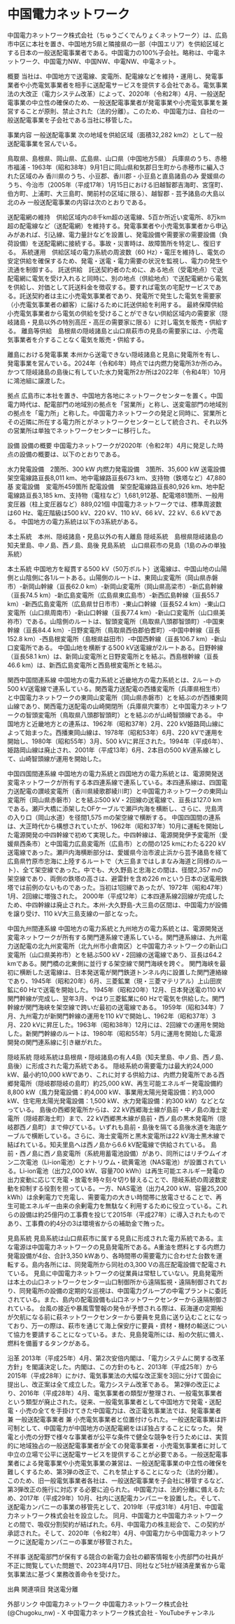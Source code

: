 # 中国電力ネットワーク

中国電力ネットワーク株式会社（ちゅうごくでんりょくネットワーク）は、広島市中区に本社を置き、中国地方5県と隣接県の一部（中国エリア）を供給区域とする日本の一般送配電事業者である。中国電力の100%子会社。略称は、中電ネットワーク、中国電力NW、中国NW、中電NW、中電ネット。

概要
当社は、中国地方で送電線、変電所、配電線などを維持・運用し、発電事業者や小売電気事業者を相手に送配電サービスを提供する会社である。電気事業法の大改正（電力システム改革）によって、2020年（令和2年）4月、一般送配電事業の中立性の確保のため、一般送配電事業者が発電事業や小売電気事業を兼営することが原則、禁止された（法的分離）。このため、中国電力は、自社の一般送配電事業を子会社である当社に移管した。

事業内容
一般送配電事業
次の地域を供給区域（面積32,282 km2）として一般送配電事業を営んでいる。

鳥取県、島根県、岡山県、広島県、山口県（中国地方5県）
兵庫県のうち、赤穂市福浦 - 1963年（昭和38年）9月1日に岡山県和気郡日生町から赤穂市に編入された区域のみ
香川県のうち、小豆郡、香川郡 - 小豆島と直島諸島のみ
愛媛県のうち、今治市（2005年（平成17年）1月15日における旧越智郡吉海町、宮窪町、伯方町、上浦町、大三島町、関前村の区域に限る）、越智郡 - 芸予諸島の大島以北のみ
一般送配電事業の内容は次のとおりである。

送配電網の維持　供給区域内の8千km超の送電線、5百か所近い変電所、8万km超の配電線など（送配電網）を維持する。発電事業者や小売電気事業者から申込みがあれば、引込線、電力量計などを設置し、発電設備や需要家の需要設備（負荷設備）を送配電網に接続する。事故・災害時は、故障箇所を特定し、復旧する。
系統運用　供給区域の電力系統の周波数（60 Hz）・電圧を維持し、電気の安定供給を確保するため、発電・送電・電力需要の状況を監視し、電力の発生や流通を制御する。
託送供給　託送契約者のために、ある地点（受電地点）で送配電網に電気を受け入れると同時に、別の地点（供給地点）で送配電網から電気を供給し、対価として託送料金を徴収する。要すれば電気の宅配サービスである。託送契約者は主に小売電気事業者であり、発電所で発生した電気を需要家（小売電気事業者の顧客）に届けるために託送供給を利用する。
最終保障供給　小売電気事業者から電気の供給を受けることができない供給区域内の需要家（隠岐諸島・見島以外の特別高圧・高圧の需要家に限る）に対し電気を販売・供給する。
離島等供給　島根県の隠岐諸島と山口県萩市の見島の需要家には、小売電気事業者を介することなく電気を販売・供給する。

離島における発電事業
本州から送電できない隠岐諸島と見島に発電所を有し、発電事業を営んでいる。2024年（令和6年）時点では内燃力発電所3か所のみ。かつて隠岐諸島の島後に有していた水力発電所2か所は2022年（令和4年）10月に鴻池組に譲渡した。

拠点
広島市に本社を置き、中国地方各地にネットワークセンターを置く。中国電力時代は、配電部門の地域別の拠点を「営業所」と称し、送変電部門の地域別の拠点を「電力所」と称した。中国電力ネットワークの発足と同時に、営業所とその近隣に所在する電力所とがネットワークセンターとして統合され、それ以外の営業所は単独でネットワークセンターに移行した。

設備
設備の概要
中国電力ネットワークが2020年（令和2年）4月に発足した時点の設備の概要は、以下のとおりである。

水力発電設備　2箇所、300 kW
内燃力発電設備　3箇所、35,600 kW
送電設備　架空電線路亘長8,011 km、地中電線路亘長673 km、支持物（鉄塔など）47,880基
変電設備　変電所459箇所
配電設備　架空配電線路亘長80,926 km、地中配電線路亘長3,185 km、支持物（電柱など）1,681,912基、配電塔81箇所、一般用変圧器（柱上変圧器など）889,021個
中国電力ネットワークでは、標準周波数は60 Hz、電圧階級は500 kV、220 kV、110 kV、66 kV、22 kV、6.6 kVである。
中国地方の電力系統は以下の3系統がある。

本土系統　本州、隠岐諸島・見島以外の有人離島
隠岐系統　島根県隠岐諸島の知夫里島、中ノ島、西ノ島、島後
見島系統　山口県萩市の見島（1島のみの単独系統）

本土系統
中国地方を縦貫する500 kV（50万ボルト）送電線は、中国山地の山陽側と山陰側に各1ルートある。山陽側のルートは、東岡山変電所（岡山県赤磐市）-新岡山幹線（亘長62.0 km）-新岡山変電所（岡山県高梁市）-新広島幹線（亘長74.5 km）-新広島変電所（広島県東広島市）-新西広島幹線（亘長55.7 km）-新西広島変電所（広島県廿日市市）-東山口幹線（亘長52.4 km）-東山口変電所（山口県周南市）-新山口幹線（亘長77.4 km）-新山口変電所（山口県美祢市）である。山陰側のルートは、智頭変電所（鳥取県八頭郡智頭町）-中国東幹線（亘長84.4 km）-日野変電所（鳥取県西伯郡伯耆町）-中国中幹線（亘長152.8 km）-西島根変電所（島根県益田市）-中国西幹線（亘長106.7 km）-新山口変電所である。
中国山地を横断する500 kV送電線が2ルートある。日野幹線（亘長58.1 km）は、新岡山変電所と日野変電所とを結ぶ。西島根幹線（亘長46.6 km）は、新西広島変電所と西島根変電所とを結ぶ。

関西中国間連系線
中国地方の電力系統と近畿地方の電力系統とは、2ルートの500 kV送電線で連系している。関西電力送配電の西播変電所（兵庫県相生市）と中国電力ネットワークの東岡山変電所（岡山県赤磐市）とを結ぶのが西播東岡山線であり、関西電力送配電の山崎開閉所（兵庫県宍粟市）と中国電力ネットワークの智頭変電所（鳥取県八頭郡智頭町）とを結ぶのが山崎智頭線である。
中国地方と近畿地方との連系は、1962年（昭和37年）2月、220 kV姫路岡山線によって始まった。西播東岡山線は、1978年（昭和53年）6月、220 kVで運用を開始し、1980年（昭和55年）3月、500 kVに昇圧された。1994年（平成6年）、姫路岡山線は廃止され、2001年（平成13年）6月、2本目の500 kV連系線として、山崎智頭線が運用を開始した。

中国四国間連系線
中国地方の電力系統と四国地方の電力系統とは、電源開発送変電ネットワークが所有する本四連系線で連系している。本四連系線は、四国電力送配電の讃岐変電所（香川県綾歌郡綾川町）と中国電力ネットワークの東岡山変電所（岡山県赤磐市）とを結ぶ500 kV・2回線の送電線で、亘長は127.0 kmである。瀬戸大橋に添架したOFケーブルで瀬戸内海を横断し、さらに、児島湾の入り口（岡山水道）を径間1,575 mの架空線で横断する。
中国四国間の連系は、大正時代から構想されていたが、1962年（昭和37年）10月に運転を開始した電源開発の中四幹線で初めて実現した。中四幹線は、電源開発伊予変電所（愛媛県西条市）と中国電力広島変電所（広島市）との間の125 kmにわたる220 kV送電線であった。瀬戸内海横断部分は、愛媛県今治市波止浜から芸予諸島を経て広島県竹原市忠海に上陸するルートで（大三島まではしまなみ海道と同様のルート）、全て架空線であった。中でも、大久野島と忠海との間は、径間2,357 mの架空線であり、両側の鉄塔の高さは、避雷針を含め226 mという日本の送電用鉄塔では前例のないものであった。当初は1回線であったが、1972年（昭和47年）1月、2回線に増強された。
2000年（平成12年）に本四連系線2回線が完成したため、中四幹線は廃止された。本州-大久野島-大三島の区間は、中国電力が設備を譲り受け、110 kV大三島支線の一部となった。

中国九州間連系線
中国地方の電力系統と九州地方の電力系統とは、電源開発送変電ネットワークが所有する関門連系線で連系している。関門連系線は、九州電力送配電の北九州変電所（北九州市小倉南区）と中国電力ネットワークの新山口変電所（山口県美祢市）とを結ぶ500 kV・2回線の送電線であり、亘長は64.2 kmである。関門橋の北東側に並行する架空線で関門海峡を跨ぐ。
関門海峡を最初に横断した送電線は、日本発送電が関門鉄道トンネル内に設置した関門連絡線であり、1945年（昭和20年）6月、三菱鉱業（現・三菱マテリアル）上山田炭鉱に60 Hzで送電を開始した。
1945年（昭和20年）12月、日本発送電の110 kV関門幹線が完成し、翌年3月、やはり三菱鉱業に60 Hzで電気を供給した。関門幹線が関門海峡を架空線で跨いだ最初の送電線である。
1959年（昭和34年）7月、九州電力が新関門幹線の運用を110 kVで開始し、1962年（昭和37年）3月、220 kVに昇圧した。1963年（昭和38年）12月には、2回線での運用を開始した。新関門幹線のルートは、1980年（昭和55年）5月に運用を開始した電源開発の関門連系線に引き継がれた。

隠岐系統
隠岐系統は島根県・隠岐諸島の有人4島（知夫里島、中ノ島、西ノ島、島後）に形成された電力系統である。
隠岐系統の需要電力は最大約24,000 kW、最小約10,000 kWであり、これに対する供給力は、内燃力発電所である西郷発電所（隠岐郡隠岐の島町）約25,000 kW、再生可能エネルギー発電設備約8,800 kW（風力発電設備：約4,000 kW、事業用太陽光発電設備：約3,000 kW、住宅用太陽光発電設備：1,500 kW、水力発電設備：約300 kW）などとなっている。
島後の西郷発電所からは、22 kV西郷海士線が島前・中ノ島の海士変電所（隠岐郡海士町）まで、22 kV西郷黒木線が島前・西ノ島の黒木発電所（隠岐郡西ノ島町）まで伸びている。いずれも島前・島後を隔てる島後水道を海底ケーブルで横断している。さらに、海士変電所と黒木変電所は22 kV海士黒木線で結ばれている。知夫里島へは西ノ島から6.6 kV配電線で供給されている。
島前・西ノ島に西ノ島変電所（系統用蓄電池設備）があり、同所にはリチウムイオン二次電池（Li-ion電池）とナトリウム・硫黄電池（NAS電池）が設置されている。Li-ion電池（出力2,000 kW、容量700 kWh）は再生可能エネルギー発電の出力変動に応じて充電・放電を時々刻々切り替えることで、隠岐系統の周波数変動を抑制する役割を担っている。一方、NAS電池（出力4,200 kW、容量25,200 kWh）は余剰電力で充電し、需要電力の大きい時間帯に放電させることで、再生可能エネルギー由来の余剰電力を無駄なく利用するために役立っている。これらの設備は約25億円の工事費を投じて2015年（平成27年）に導入されたものであり、工事費の約4分の3は環境省からの補助金で賄った。

見島系統
見島系統は山口県萩市に属する見島に形成された電力系統である。主な電源は中国電力ネットワークの見島発電所である。A重油を燃料とする内燃力発電設備が4台、合計3,350 kWあり、各時間帯の需要電力に合わせた台数を運転する。島内各所には、同発電所から同社の3,300 Vの高圧配電設備で配電されている。
見島に中国電力ネットワークの従業員は常駐していない。見島発電所は本土の山口ネットワークセンター山口制御所から遠隔監視・遠隔制御されており、同発電所の設備の定期的な巡視は、中国電力グループの中電プラントに委託されている。また、島内の配電設備も山口ネットワークセンターから遠隔制御されている。
台風の接近や暴風雪警報の発令が予想される際は、萩海運の定期船が欠航になる前に萩ネットワークセンターから要員を見島に送り込むことになっており、万一の際は、萩市を通じて海上保安庁に要員・資材・機材の輸送について協力を要請することになっている。また、見島発電所には、船の欠航に備え、燃料を備蓄するタンクがある。

沿革
2013年（平成25年）4月、第2次安倍内閣は、「電力システムに関する改革方針」を閣議決定した。内閣は、この方針のもと、2013年（平成25年）から2015年（平成28年）にかけ、電気事業法の大幅な改正案を3回に分けて国会に提出し、改正案は全て成立した。電力システム改革である。
第2弾の改正により、2016年（平成28年）4月、電気事業者の類型が整理され、一般電気事業者という類型が廃止された。従来、一般電気事業者として中国地方で発電・送配電・小売の全てを手掛けてきた中国電力は、改正電気事業法では、発電事業者 兼 一般送配電事業者 兼 小売電気事業者と位置付けられた。一般送配電事業は許可制として、中国電力が中国地方の送配電網をほぼ独占することになった。
発電と小売の分野で様々な事業者が公平な条件で健全な競争を行うためには、実質的に地域独占の一般送配電事業者が全ての発電事業者・小売電気事業者に対して中立の立場で公平に送配電サービスを提供することが必要である。一般送配電事業者による発電事業や小売電気事業の兼営は、一般送配電事業の中立性の確保を難しくするため、第3弾の改正で、これを禁止することになった（法的分離）。
このため、旧一般電気事業者各社は、一般送配電事業を子会社に移管するなど、第3弾改正の施行に対応する必要に迫られた。中国電力は、法的分離に備えるため、2017年（平成29年）10月、社内に送配電カンパニーを設置した。そして、送配電カンパニーの事業の移管先として、2019年（平成31年）4月1日、中国電力ネットワーク株式会社を設立した。
同月、中国電力と中国電力ネットワークとの間で、吸収分割契約が結ばれた。6月、中国電力の株主総会で、この契約が承認された。そして、2020年（令和2年）4月、中国電力から中国電力ネットワークに送配電カンパニーの事業が移管された。

不祥事
送配電部門が保有する競合の新電力会社の顧客情報を小売部門の社員が不正に閲覧していた問題で、2023年4月17日、同社など5社が経済産業省から電気事業法に基づく業務改善命令を受けた。

出典
関連項目
発送電分離

外部リンク
中国電力ネットワーク
中国電力ネットワーク株式会社 (@Chugoku_nw) - X
中国電力ネットワーク株式会社 - YouTubeチャンネル